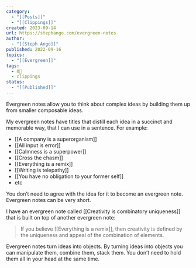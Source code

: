 ```yaml
---
category:
  - "[[Posts]]"
  - "[[Clippings]]"
created: 2023-09-14
url: https://stephango.com/evergreen-notes
author:
  - "[[Steph Ango]]"
published: 2022-09-16
topics:
  - "[[Evergreen]]"
tags:
  - 0🌲
  - clippings
status:
  - "[[Published]]"
---
```


Evergreen notes allow you to think about complex ideas by building them up from smaller composable ideas.

My evergreen notes have titles that distill each idea in a succinct and memorable way, that I can use in a sentence. For example:

- [[A company is a superorganism]]
- [[All input is error]]
- [[Calmness is a superpower]]
- [[Cross the chasm]]
- [[Everything is a remix]]
- [[Writing is telepathy]]
- [[You have no obligation to your former self]]
- etc

You don’t need to agree with the idea for it to become an evergreen note. Evergreen notes can be very short.

I have an evergreen note called [[Creativity is combinatory uniqueness]] that is built on top of another evergreen note:

> If you believe [[Everything is a remix]], then creativity is defined by the uniqueness and appeal of the combination of elements.

Evergreen notes turn ideas into objects. By turning ideas into objects you can manipulate them, combine them, stack them. You don’t need to hold them all in your head at the same time.